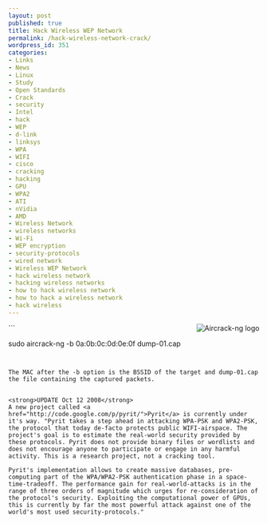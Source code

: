 ```yaml
---
layout: post
published: true
title: Hack Wireless WEP Network
permalink: /hack-wireless-network-crack/
wordpress_id: 351
categories:
- Links
- News
- Linux
- Study
- Open Standards
- Crack
- security
- Intel
- hack
- WEP
- d-link
- linksys
- WPA
- WIFI
- cisco
- cracking
- hacking
- GPU
- WPA2
- ATI
- nVidia
- AMD
- Wireless Network
- wireless networks
- Wi-Fi
- WEP encryption
- security-protocols
- wired network
- Wireless WEP Network
- hack wireless network
- hacking wireless networks
- how to hack wireless network
- how to hack a wireless network
- hack wireless
---
```





<img align="right" id="image354" src="http://lh5.ggpht.com/-pGXMPu5wDeM/UVl9s564ctI/AAAAAAAAFmY/LBzyX5omly4/aircrack-ng.png" alt="Aircrack-ng logo" />
```

sudo aircrack-ng -b 0a:0b:0c:0d:0e:0f dump-01.cap

```


The MAC after the -b option is the BSSID of the target and dump-01.cap the file containing the captured packets.


<strong>UPDATE Oct 12 2008</strong>
A new project called <a href="http://code.google.com/p/pyrit/">Pyrit</a> is currently under it's way. "Pyrit takes a step ahead in attacking WPA-PSK and WPA2-PSK, the protocol that today de-facto protects public WIFI-airspace. The project's goal is to estimate the real-world security provided by these protocols. Pyrit does not provide binary files or wordlists and does not encourage anyone to participate or engage in any harmful activity. This is a research project, not a cracking tool.

Pyrit's implementation allows to create massive databases, pre-computing part of the WPA/WPA2-PSK authentication phase in a space-time-tradeoff. The performance gain for real-world-attacks is in the range of three orders of magnitude which urges for re-consideration of the protocol's security. Exploiting the computational power of GPUs, this is currently by far the most powerful attack against one of the world's most used security-protocols."


